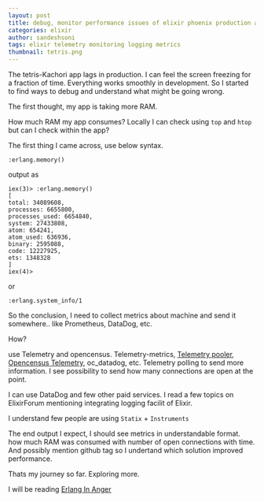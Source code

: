 ```yaml
---
layout: post
title: debug, monitor performance issues of elixir phoenix production app
categories: elixir
author: sandeshsoni
tags: elixir telemetry monitoring logging metrics
thumbnail: tetris.png
---
```


The tetris-Kachori app lags in production. I can feel the screen freezing for a fraction of time. Everything works smoothly in development.
So I started to find ways to debug and understand what might be going wrong.

The first thought, my app is taking more RAM.

How much RAM my app consumes?
Locally I can check using `top` and `htop` but can I check within the app?

The first thing I came across, use below syntax.

```
:erlang.memory()
```

output as
```
iex(3)> :erlang.memory()
[
total: 34089608,
processes: 6655800,
processes_used: 6654840,
system: 27433808,
atom: 654241,
atom_used: 636936,
binary: 2595088,
code: 12227925,
ets: 1348328
]
iex(4)>
```

or 
```
:erlang.system_info/1
```

So the conclusion, I need to collect metrics about machine and send it somewhere.. like Prometheus, DataDog, etc.

How?

use Telemetry and opencensus.
Telemetry-metrics, [Telemetry pooler], [Opencensus Telemetry], oc_datadog, etc.
Telemetry polling to send more information.
I see possibility to send how many connections are open at the point.

I can use DataDog and few other paid services.
I read a few topics on ElixirForum mentioning integrating logging facilit of Elixir.

I understand few people are using `Statix` + `Instruments`

The end output I expect, I should see metrics in understandable format.  how much RAM was consumed with number of open connections with time. And possibly mention github tag so I undertand which solution improved performance.


Thats my journey so far.
Exploring more.

I will be reading [Erlang In Anger]


[Telemetry Pooler]: https://github.com/beam-telemetry/telemetry_poller
[Opencensus Telemetry]: https://github.com/opencensus-beam/opencensus_telemetry
[Erlang In Anger]: https://www.erlang-in-anger.com/
